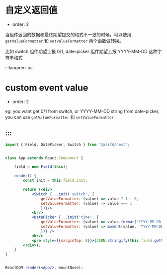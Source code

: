 # 自定义返回值

- order: 2

当组件返回的数据和最终期望提交的格式不一致的时候，可以使用 `getValueFormatter` 和 `setValueFormatter` 两个函数做转换。

比如 switch 组件期望上报 0/1, date-picker 组件期望上报 YYYY-MM-DD 这种字符串格式

:::lang=en-us
# custom event value

- order: 2

eg: you want get 0/1 from switch, or YYYY-MM-DD string from date-picker, you can use `getValueFormatter` 和 `setValueFormatter`

:::
---


````jsx
import { Field, DatePicker, Switch } from '@alifd/next';


class App extends React.Component {

    field = new Field(this);

    render() {
        const init = this.field.init;

        return (<div>
            <Switch {...init('switch', { 
                getValueFormatter: (value) => value ? 1 : 0,
                setValueFormatter: (value) => value === 1
                })}/>
            <br/>
            <DatePicker {...init('time', { 
                getValueFormatter: (value) => value.format('YYYY-MM-DD'),
                setValueFormatter: (value) => moment(value, 'YYYY-MM-DD')
                })} />
            <br/>
            <pre style={{marginTop: 8}}>{JSON.stringify(this.field.getValues(), null, 2)}</pre>
        </div>);
    }
}


ReactDOM.render(<App/>, mountNode);
````

